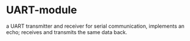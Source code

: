 # UART-module
a UART transmitter and receiver for serial communication, implements an echo; receives and transmits the same data back.
